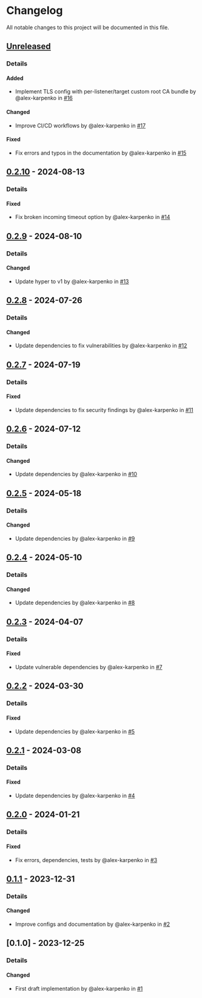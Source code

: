 # Changelog

All notable changes to this project will be documented in this file.

## [Unreleased]
### Details
#### Added
- Implement TLS config with per-listener/target custom root CA bundle by @alex-karpenko in [#16](https://github.com/alex-karpenko/http-dragonfly/pull/16)

#### Changed
- Improve CI/CD workflows by @alex-karpenko in [#17](https://github.com/alex-karpenko/http-dragonfly/pull/17)

#### Fixed
- Fix errors and typos in the documentation by @alex-karpenko in [#15](https://github.com/alex-karpenko/http-dragonfly/pull/15)

## [0.2.10] - 2024-08-13
### Details
#### Fixed
- Fix broken incoming timeout option by @alex-karpenko in [#14](https://github.com/alex-karpenko/http-dragonfly/pull/14)

## [0.2.9] - 2024-08-10
### Details
#### Changed
- Update hyper to v1 by @alex-karpenko in [#13](https://github.com/alex-karpenko/http-dragonfly/pull/13)

## [0.2.8] - 2024-07-26
### Details
#### Changed
- Update dependencies to fix vulnerabilities by @alex-karpenko in [#12](https://github.com/alex-karpenko/http-dragonfly/pull/12)

## [0.2.7] - 2024-07-19
### Details
#### Fixed
- Update dependencies to fix security findings by @alex-karpenko in [#11](https://github.com/alex-karpenko/http-dragonfly/pull/11)

## [0.2.6] - 2024-07-12
### Details
#### Changed
- Update dependencies by @alex-karpenko in [#10](https://github.com/alex-karpenko/http-dragonfly/pull/10)

## [0.2.5] - 2024-05-18
### Details
#### Changed
- Update dependencies by @alex-karpenko in [#9](https://github.com/alex-karpenko/http-dragonfly/pull/9)

## [0.2.4] - 2024-05-10
### Details
#### Changed
- Update dependencies by @alex-karpenko in [#8](https://github.com/alex-karpenko/http-dragonfly/pull/8)

## [0.2.3] - 2024-04-07
### Details
#### Fixed
- Update vulnerable dependencies by @alex-karpenko in [#7](https://github.com/alex-karpenko/http-dragonfly/pull/7)

## [0.2.2] - 2024-03-30
### Details
#### Fixed
- Update dependencies by @alex-karpenko in [#5](https://github.com/alex-karpenko/http-dragonfly/pull/5)

## [0.2.1] - 2024-03-08
### Details
#### Fixed
- Update dependencies by @alex-karpenko in [#4](https://github.com/alex-karpenko/http-dragonfly/pull/4)

## [0.2.0] - 2024-01-21
### Details
#### Fixed
- Fix errors, dependencies, tests by @alex-karpenko in [#3](https://github.com/alex-karpenko/http-dragonfly/pull/3)

## [0.1.1] - 2023-12-31
### Details
#### Changed
- Improve configs and documentation by @alex-karpenko in [#2](https://github.com/alex-karpenko/http-dragonfly/pull/2)

## [0.1.0] - 2023-12-25
### Details
#### Changed
- First draft implementation by @alex-karpenko in [#1](https://github.com/alex-karpenko/http-dragonfly/pull/1)

[unreleased]: https://github.com/alex-karpenko/http-dragonfly/compare/v0.2.10..HEAD
[0.2.10]: https://github.com/alex-karpenko/http-dragonfly/compare/v0.2.9..v0.2.10
[0.2.9]: https://github.com/alex-karpenko/http-dragonfly/compare/v0.2.8..v0.2.9
[0.2.8]: https://github.com/alex-karpenko/http-dragonfly/compare/v0.2.7..v0.2.8
[0.2.7]: https://github.com/alex-karpenko/http-dragonfly/compare/v0.2.6..v0.2.7
[0.2.6]: https://github.com/alex-karpenko/http-dragonfly/compare/v0.2.5..v0.2.6
[0.2.5]: https://github.com/alex-karpenko/http-dragonfly/compare/v0.2.4..v0.2.5
[0.2.4]: https://github.com/alex-karpenko/http-dragonfly/compare/v0.2.3..v0.2.4
[0.2.3]: https://github.com/alex-karpenko/http-dragonfly/compare/v0.2.2..v0.2.3
[0.2.2]: https://github.com/alex-karpenko/http-dragonfly/compare/v0.2.1..v0.2.2
[0.2.1]: https://github.com/alex-karpenko/http-dragonfly/compare/v0.2.0..v0.2.1
[0.2.0]: https://github.com/alex-karpenko/http-dragonfly/compare/v0.1.1..v0.2.0
[0.1.1]: https://github.com/alex-karpenko/http-dragonfly/compare/v0.1.0..v0.1.1

<!-- generated by git-cliff -->
